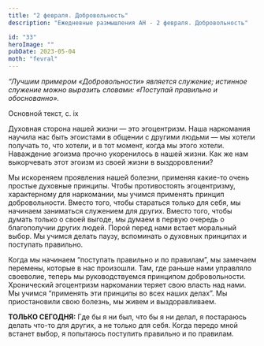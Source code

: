 ```yaml
---
title: "2 февраля. Добровольность"
description: "Ежедневные размышления АН - 2 февраля. Добровольность"

id: "33"
heroImage: ""
pubDate: 2023-05-04
moth: "fevral"
---
```


_“Лучшим примером «Добровольности» является служение; истинное служение можно
выразить словами: «Поступай правильно и обоснованно»._

Основной текст, с. ix

Духовная сторона нашей жизни — это эгоцентризм. Наша наркомания научила нас
быть эгоистами в общении с другими людьми — мы хотели получать то, что хотели,
и в тот момент, когда мы этого хотели. Наваждение эгоизма прочно укоренилось в
нашей жизни. Как же нам выкорчевать этот эгоизм из своей жизни в
выздоровлении?

Мы искореняем проявления нашей болезни, применяя какие-то очень простые
духовные принципы. Чтобы противостоять эгоцентризму, характерному для
наркомании, мы учимся применять принцип добровольности. Вместо того, чтобы
стараться только для себя, мы начинаем заниматься служением для других. Вместо
того, чтобы думать только о своей выгоде, мы думаем в первую очередь о
благополучии других людей. Порой перед нами встает моральный выбор. Мы учимся
делать паузу, вспоминать о духовных принципах и поступать правильно.

Когда мы начинаем “поступать правильно и по правилам”, мы замечаем перемены,
которые в нас произошли. Там, где раньше нами управляло своеволие, теперь мы
руководствуемся принципом добровольности. Хронический эгоцентризм наркомании
теряет свою власть над нами. Мы учимся “применять эти принципы во всех наших
делах”. Мы приостановили свою болезнь, мы живем и выздоравливаем.

**ТОЛЬКО СЕГОДНЯ:** Где бы я ни был, что бы я ни делал, я постараюсь делать
что-то для других, а не только для себя. Когда передо мной встанет выбор, я
попытаюсь поступить правильно и по правилам.
